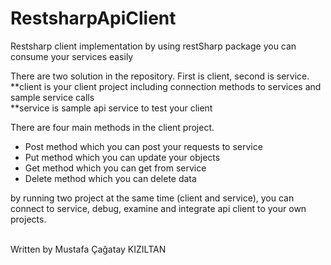 # RestsharpApiClient

Restsharp client implementation by using restSharp package you can consume your services easily

There are two solution in the repository. First is client, second is service.<br/>
 **client is your client project including connection methods to services and sample service calls<br/>
 **service is sample api service to test your client<br/>

There are four main methods in the client project.

* Post method which you can post your requests to service<br/>
* Put method which you can update your objects<br/>
* Get method which you can get from service<br/>
* Delete method which you can delete data<br/>

by running two project at the same time (client and service), you can connect to service, debug, examine and integrate api client to your own projects.

<br/>
Written by Mustafa Çağatay KIZILTAN
